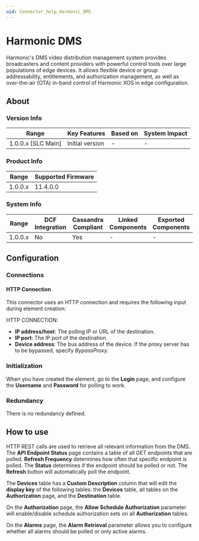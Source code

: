 ```yaml
---
uid: Connector_help_Harmonic_DMS
---
```


# Harmonic DMS

Harmonic's DMS video distribution management system provides broadcasters and content providers with powerful control tools over large populations of edge devices. It allows flexible device or group addressability, entitlements, and authorization management, as well as over-the-air (OTA) in-band control of Harmonic XOS in edge configuration.

## About

### Version Info

| **Range**            | **Key Features** | **Based on** | **System Impact** |
|----------------------|------------------|--------------|-------------------|
| 1.0.0.x \[SLC Main\] | Initial version  | \-           | \-                |

### Product Info

| **Range** | **Supported Firmware** |
|-----------|------------------------|
| 1.0.0.x   | 11.4.0.0               |

### System Info

| **Range** | **DCF Integration** | **Cassandra Compliant** | **Linked Components** | **Exported Components** |
|-----------|---------------------|-------------------------|-----------------------|-------------------------|
| 1.0.0.x   | No                  | Yes                     | \-                    | \-                      |

## Configuration

### Connections

#### HTTP Connection

This connector uses an HTTP connection and requires the following input during element creation:

HTTP CONNECTION:

- **IP address/host**: The polling IP or URL of the destination.
- **IP port**: The IP port of the destination.
- **Device address**: The bus address of the device. If the proxy server has to be bypassed, specify *BypassProxy*.

### Initialization

When you have created the element, go to the **Login** page, and configure the **Username** and **Password** for polling to work.

### Redundancy

There is no redundancy defined.

## How to use

HTTP REST calls are used to retrieve all relevant information from the DMS. The **API Endpoint Status** page contains a table of all GET endpoints that are polled. **Refresh Frequency** determines how often that specific endpoint is polled. The **Status** determines if the endpoint should be polled or not. The **Refresh** button will automatically poll the endpoint.

The **Devices** table has a **Custom Description** column that will edit the **display key** of the following tables: the **Devices** table, all tables on the **Authorization** page, and the **Destination** table.

On the **Authorization** page, the **Allow Schedule Authorization** parameter will enable/disable schedule authorization sets on all **Authorization** tables.

On the **Alarms** page, the **Alarm Retrieval** parameter allows you to configure whether all alarms should be polled or only active alarms.
